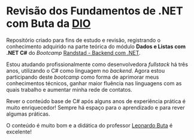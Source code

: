 # Revisão dos Fundamentos de .NET com Buta da [DIO](https://www.dio.me/)

Repositório criado para fins de estudo e revisão, registrando o conhecimento adquirido na parte teórica do módulo **Dados e Listas com .NET C#** do *Bootcamp* [Randstad - Backend com .NET](https://web.dio.me/track/coding-future-back-end-dot-net).

Estou atudando profissionalmente como desenvolvedora *fullstack* há três anos, utilizando o C# como linguagem no *backend*. Agora estou participando deste *bootcamp* como forma de aprimorar meus conhecimentos técnicos, ganhar maior fluência nas linguagens com as quais trabalho e aumentar minha rede de contatos.

Rever o conteúdo base de C# após alguns anos de experiência prática é muito enriquecedor! Sempre há espaço para o aprendizado e para rever algumas práticas.

O conteúdo é muito bom e a didática do professor [Leonardo Buta](https://www.linkedin.com/in/leonardo-buta/) é excelente!